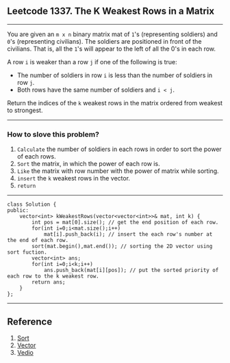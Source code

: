 ## Leetcode 1337. The K Weakest Rows in a Matrix
---
You are given an `m x n` binary matrix mat of `1`'s (representing soldiers) and `0`'s (representing civilians). The soldiers are positioned in front of the civilians. That is, all the `1`'s will appear to the left of all the 0's in each row.

A row `i` is weaker than a row `j` if one of the following is true:

- The number of soldiers in row `i` is less than the number of soldiers in row `j`.
- Both rows have the same number of soldiers and `i < j`.


Return the indices of the `k` weakest rows in the matrix ordered from weakest to strongest.

---
### How to slove this problem?
1. `Calculate` the number of soldiers in each rows in order to sort the power of each rows.
2. `Sort` the matrix, in which the power of each row is.
3. `Like` the matrix with row number with the power of matrix while sorting.
4. `insert` the `k` weakest rows in the vector.
5. `return`
---
```
class Solution {
public:
    vector<int> kWeakestRows(vector<vector<int>>& mat, int k) {
        int pos = mat[0].size(); // get the end position of each row.
        for(int i=0;i<mat.size();i++)
            mat[i].push_back(i); // insert the each row's number at the end of each row.
        sort(mat.begin(),mat.end()); // sorting the 2D vector using sort fuction.  
        vector<int> ans;
        for(int i=0;i<k;i++)
            ans.push_back(mat[i][pos]); // put the sorted priority of each row to the k weakest row.
        return ans;
    }
};
```
---
## Reference
1. [Sort](https://www.geeksforgeeks.org/sorting-a-vector-in-c/)
2. [Vector](https://shengyu7697.github.io/std-vector/)
3. [Vedio](https://www.youtube.com/watch?v=GICnxgx1lXw)
